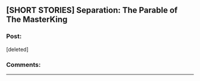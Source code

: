 ## [SHORT STORIES] Separation: The Parable of The MasterKing

### Post:

[deleted]

### Comments:

---

